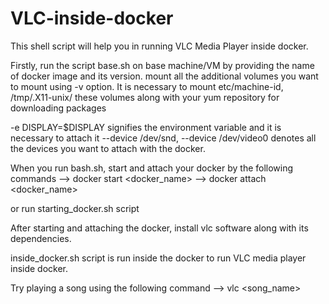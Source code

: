 # VLC-inside-docker

This shell script will help you in running VLC Media Player inside docker.

Firstly, run the script base.sh on base machine/VM by providing the name of docker image and its version. mount all the additional volumes you want to mount using -v option. It is necessary to mount etc/machine-id, /tmp/.X11-unix/ these volumes along with your yum repository for downloading packages

-e DISPLAY=$DISPLAY signifies the environment variable and it is necessary to attach it --device /dev/snd, --device /dev/video0 denotes all the devices you want to attach with the docker.

When you run bash.sh, start and attach your docker by the following commands 
            --> docker start <docker_name> 
            --> docker attach <docker_name>
            
or run starting_docker.sh script

After starting and attaching the docker, install vlc software along with its dependencies.

inside_docker.sh script is run inside the docker to run VLC media player inside docker.

Try playing a song using the following command
            --> vlc <song_name>
